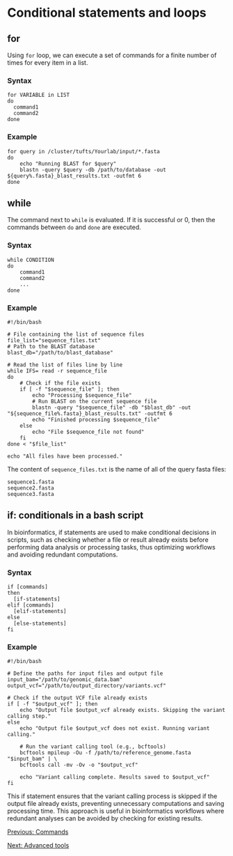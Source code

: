 # Conditional statements and loops

## for
Using    `for` loop, we can execute a set of commands for a finite number of times for every item in a list.
### Syntax
```
for VARIABLE in LIST
do
  command1
  command2
done
```
### Example
```
for query in /cluster/tufts/Yourlab/input/*.fasta
do
    echo "Running BLAST for $query"
    blastn -query $query -db /path/to/database -out ${query%.fasta}_blast_results.txt -outfmt 6
done
```

## while
The command next to      `while` is evaluated. If it is successful or 0, then the commands between   `do` and `done`     are executed.
### Syntax
```
while CONDITION
do
    command1
    command2
    ...
done
```
### Example
```
#!/bin/bash

# File containing the list of sequence files
file_list="sequence_files.txt"
# Path to the BLAST database
blast_db="/path/to/blast_database"

# Read the list of files line by line
while IFS= read -r sequence_file
do
    # Check if the file exists
    if [ -f "$sequence_file" ]; then
        echo "Processing $sequence_file"
        # Run BLAST on the current sequence file
        blastn -query "$sequence_file" -db "$blast_db" -out "${sequence_file%.fasta}_blast_results.txt" -outfmt 6
        echo "Finished processing $sequence_file"
    else
        echo "File $sequence_file not found"
    fi
done < "$file_list"

echo "All files have been processed."
```

The content of `sequence_files.txt` is the name of all of the query fasta files: 
```
sequence1.fasta
sequence2.fasta
sequence3.fasta
```
## if: conditionals in a bash script
In bioinformatics, if statements are used to make conditional decisions in scripts, such as checking whether a file or result already exists before performing data analysis or processing tasks, thus optimizing workflows and avoiding redundant computations.
### Syntax
```
if [commands]
then
  [if-statements]
elif [commands]
  [elif-statements]
else
  [else-statements]
fi
```
### Example
```
#!/bin/bash

# Define the paths for input files and output file
input_bam="/path/to/genomic_data.bam"
output_vcf="/path/to/output_directory/variants.vcf"

# Check if the output VCF file already exists
if [ -f "$output_vcf" ]; then
    echo "Output file $output_vcf already exists. Skipping the variant calling step."
else
    echo "Output file $output_vcf does not exist. Running variant calling."

    # Run the variant calling tool (e.g., bcftools)
    bcftools mpileup -Ou -f /path/to/reference_genome.fasta "$input_bam" | \
    bcftools call -mv -Ov -o "$output_vcf"

    echo "Variant calling complete. Results saved to $output_vcf"
fi
```
This if statement ensures that the variant calling process is skipped if the output file already exists, preventing unnecessary computations and saving processing time. This approach is useful in bioinformatics workflows where redundant analyses can be avoided by checking for existing results.


[Previous: Commands](03_basictools.md)                                                                 

[Next: Advanced tools](05_advanced_tools.md)
